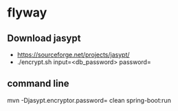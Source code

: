 # flyway

## Download jasypt
* https://sourceforge.net/projects/jasypt/
* ./encrypt.sh  input=<db_password> password= <secret>

## command line
mvn -Djasypt.encryptor.password=<secret> clean spring-boot:run
